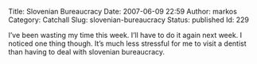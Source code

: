 Title: Slovenian Bureaucracy
Date: 2007-06-09 22:59
Author: markos
Category: Catchall
Slug: slovenian-bureaucracy
Status: published
Id: 229

<div>
 <p>
  I’ve been wasting my time this week. I’ll have to do it again next week. I noticed one thing though. It’s much less stressful for me to visit a dentist than having to deal with slovenian bureaucracy.
 </p>
</div>
